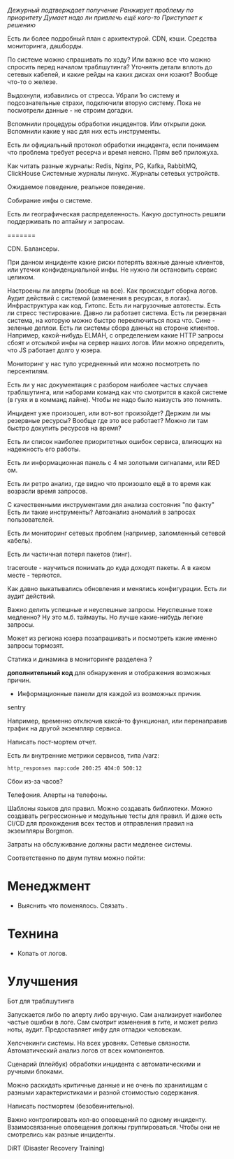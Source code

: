 *Дежурный подтверждает получение*
*Ранжирует проблему по приоритету*
*Думает надо ли привлечь ещё кого-то*
*Приступает к решению*

Есть ли более подробный план с архитектурой.
CDN, кэши. Средства мониторинга, дашборды.

По системе можно спрашивать по ходу?
Или важно все что можно спросить перед началом траблшутинга?
Уточнять детали вплоть до сетевых кабелей,
и какие рейды на каких дисках они юзают?
Вообще что-то о железе.

Выдохнули, избавились от стресса.
Убрали 1ю систему и подсознательные страхи, подключили вторую систему.
Пока не посмотрели данные - не строим догадки.

Вспомнили процедуры обработки инцидентов.
Или открыли доки.
Вспомнили какие у нас для них есть инструменты.


Есть ли официальный протокол обработки инцидента, если
понимаем что проблема требует ресерча и время неясно.
Прям веб приложуха.



Как читать разные журналы:
Redis, Nginx, PG, Kafka, RabbitMQ, ClickHouse
Системные журналы линукс.
Журналы сетевых устройств.

Ожидаемое поведение, реальное поведение.

Собирание инфы о системе.

Есть ли географическая распределенность.
Какую доступность решили поддерживать по аптайму и запросам.

=======

CDN.
Балансеры.

При данном инциденте какие риски потерять важные данные
клиентов, или утечки конфиденциальной инфы.
Не нужно ли остановить сервис целиком.



Настроены ли алерты (вообще на все).
Как происходит сборка логов.
Аудит действий с системой (изменения в ресурсах, в логах).
Инфраструктура как код. Гитопс.
Есть ли нагрузочные автотесты.
Есть ли стресс тестирование.
Давно ли работает система.
Есть ли резервная система, на которую можно быстро переключиться пока что. Сине - зеленые деплои.
Есть ли системы сбора данных на стороне клиентов.
Например, какой-нибудь ELMAH, с определением какие HTTP запросы
сбоят и отсылкой инфы на сервер наших логов.
Или можно определить, что JS работает долго у юзера.

Мониторинг у нас тупо усредненный или можно посмотреть по персентилям.

Есть ли у нас документация с разбором наиболее частых случаев
траблшутинга,
или наборами команд как что смотрится в какой системе (в гуях и в комманд лайне).
Чтобы не надо было наизусть это помнить.

Инцидент уже произошел, или вот-вот произойдет?
Держим ли мы резервные ресурсы?
Вообще где это все работает? Можно ли там быстро докупить ресурсов
на время?

Есть ли список наиболее приоритетных ошибок сервиса, влияющих
на надежность его работы.

Есть ли информационная панель с 4 мя золотыми сигналами,
или RED ом.

Есть ли ретро анализ, где видно что произошло ещё в то время как возрасли время запросов.

С качественными инструментами для анализа состояния "по факту"
Есть ли такие инструменты?
Автоанализ аномалий в запросах пользователей.

Есть ли мониторинг сетевых проблем (например, заломленный сетевой кабель).

Есть ли частичная потеря пакетов (пинг).

traceroute - научиться понимать до куда доходят пакеты.
А в каком месте - теряются.


Как давно выкатывались обновления и менялись конфигурации.
Есть ли аудит действий.

Важно делить успешные и неуспешные запросы.
Неуспешные тоже медленно?
Ну это м.б. таймауты.
Но лучше какие-нибудь легкие запросы.

Может из региона юзера позапрашивать и посмотреть какие именно запросы тормозят.

Статика и динамика в мониторинге разделена ?

**дополнительный код** для обнаружения и отображения возможных причин.
* Информационные панели для каждой из возможных причин.

sentry

Например, временно отключив какой-то функционал, или перенаправив
трафик на другой экземпляр сервиса.

Написать пост-мортем отчет.

Есть ли внутренние метрики сервисов, типа /varz:
```
http_responses map:code 200:25 404:0 500:12
```

Сбои из-за часов?

Телефония. Алерты на телефоны.

Шаблоны языков для правил. Можно создавать библиотеки.
Можно создавать регрессионные и модульные тесты для правил.
И даже есть CI/CD для прохождения всех тестов и отправления
правил на экземпляры Borgmon.

Затраты на обслуживание должны расти медленее системы.

Соответственно по двум путям можно пойти:

# Менеджмент
* Выяснить что поменялось. Связать .

# Технина
* Копать от логов.

# Улучшения

Бот для траблшутинга

Запускается либо по алерту либо вручную.
Сам анализирует наиболее частые ошибки в логе.
Сам смотрит изменения в гите, и может релиз ноты, аудит.
Предоставляет инфу для отладки человекам.

Хелсчекинги системы.
На всех уровнях.
Сетевые связности.
Автоматический анализ логов от всех компонентов.

Сценарий (плейбук) обработки инцидента с автоматическими и ручными
блоками.



Можно раскидать критичные данные и не очень по хранилищам с разными характеристиками и разной стоимостью содержания.


Написать постмортем (безобвинительно).

Важно контролировать кол-во оповещений по одному инциденту.
Взаимосвязанные оповещения должны группироваться.
Чтобы они не смотрелись как разные инциденты.

DiRT (Disaster Recovery Training)